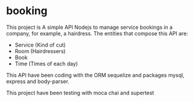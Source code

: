 # booking
This project is A simple API Nodejs to manage service bookings in a company, for example, a hairdress. The entities that compose this API are:
- Service (Kind of cut)
- Room (Hairdressers)
- Book 
- Time (Times of each day)

This API have been coding with the ORM sequelize and packages mysql, express and body-parser.

This project have been testing with moca chai and supertest
